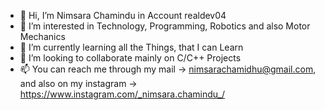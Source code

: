 - 👋 Hi, I’m Nimsara Chamindu in Account realdev04
- 👀 I’m interested in Technology, Programming, Robotics and also Motor Mechanics
- 🌱 I’m currently learning all the Things, that I can Learn
- 💞️ I’m looking to collaborate mainly on C/C++ Projects
- 📫 You can reach me through my mail -> nimsarachamidhu@gmail.com, and also on my instagram -> https://www.instagram.com/_nimsara.chamindu_/

<!---
realdev04/realdev04 is a ✨ special ✨ repository because its `README.md` (this file) appears on your GitHub profile.
You can click the Preview link to take a look at your changes.
--->
